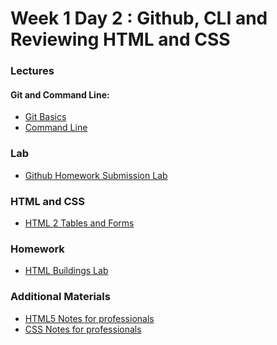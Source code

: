# Week 1 Day 2 : Github, CLI and Reviewing HTML and CSS #

### Lectures ###

#### Git and Command Line:
* [Git Basics](https://github.com/Tuwaiq-1000-JS-al-Baha/git01)
* [Command Line](https://github.com/Tuwaiq-1000-JS-al-Baha/Week01_Day01_CommandLine)

### Lab ###
* [Github Homework Submission Lab](https://github.com/Tuwaiq-1000-JS-al-Baha/HW_Week1_Day2_Github)

### HTML and CSS ###
* [HTML 2 Tables and Forms](https://www.dropbox.com/sh/e533hpeddk382u5/AADoJwZBvzkuUGj8XQuDzy4la/Certified%20Full%20Stack%20Web%20Developer%20Bootcamp/Level%201%3A%20Web%20Development%20Essentials/Task%203/WD%20L1T03%20-%20HTML%20II.pdf)



### Homework ### 

*  [HTML Buildings Lab](https://github.com/Tuwaiq-1000-JS-al-Baha/lab-htmlbuildingpractice)



### Additional Materials
- <a href="https://www.dropbox.com/sh/e533hpeddk382u5/AAD74heoU3vsMwuVNeexIQeba/Certified%20Full%20Stack%20Web%20Developer%20Bootcamp/Level%201%3A%20Web%20Development%20Essentials/Task%201/Additional%20reading?dl=0&preview=HTML5NotesForProfessionals.pdf&subfolder_nav_tracking=1" target="_blank">HTML5 Notes for professionals</a>
- <a href="https://www.dropbox.com/sh/e533hpeddk382u5/AADo0uREzBbUymxDZW5JIlpCa/Certified%20Full%20Stack%20Web%20Developer%20Bootcamp/Level%201%3A%20Web%20Development%20Essentials/Task%204/Additional%20reading?dl=0&preview=CSSNotesForProfessionals.pdf&subfolder_nav_tracking=1" target="_blank">CSS Notes for professionals</a>
